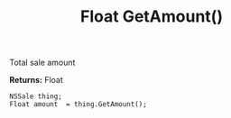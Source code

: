 ﻿---
uid: crmscript_ref_NSSale_GetAmount
title: Float GetAmount()
intellisense: NSSale.GetAmount
keywords: NSSale, GetAmount
so.topic: reference
---

Total sale amount

**Returns:** Float


```crmscript
NSSale thing;
Float amount  = thing.GetAmount();
```


